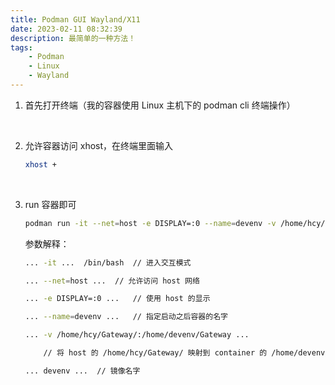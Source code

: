 ```yaml
---
title: Podman GUI Wayland/X11
date: 2023-02-11 08:32:39
description: 最简单的一种方法！
tags:
    - Podman
    - Linux
    - Wayland
---
```


    
1. 首先打开终端（我的容器使用 Linux 主机下的 podman cli 终端操作）

</br>

2. 允许容器访问 xhost，在终端里面输入
    
    ```bash
    xhost +
    ```
</br>

3. run 容器即可
    
    ```bash
    podman run -it --net=host -e DISPLAY=:0 --name=devenv -v /home/hcy/Gateway/:/home/devenv/Gateway devenv /bin/bash
    ```
    
    
    参数解释：

     
    
    ```bash
    ... -it ...  /bin/bash  // 进入交互模式 
    ```

    
    ```bash
    ... --net=host ...  // 允许访问 host 网络 
    ```
    
    
    ```bash
    ... -e DISPLAY=:0 ...   // 使用 host 的显示 
    ```
    
    ```bash
    ... --name=devenv ...   // 指定启动之后容器的名字
    ```
    
    ```bash
    ... -v /home/hcy/Gateway/:/home/devenv/Gateway ...  
    
        // 将 host 的 /home/hcy/Gateway/ 映射到 container 的 /home/devenv/Gateway
    ```
    
    ```bash
    ... devenv ...  // 镜像名字 
    ```
    
    

